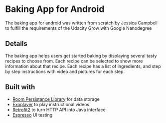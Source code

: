 # Baking App for Android

<p>
The baking app for android was written from scratch by Jessica Campbell to fulfill the requirements of the Udacity Grow with Google Nanodegree
</p>
<h2>Details</h2>
<p>
The baking app helps users get started baking by displaying several tasty recipes to choose from. Each recipe
  can be selected to show more information about that recipe. Each recipe has a list of ingredients, and step by step instructions with video and pictures for each step. 
</p>
<h2>
Built with
</h2>
<ul>
  <li><a href="https://developer.android.com/topic/libraries/architecture/room">Room Persistance Library</a> for data storage</li>
  <li><a href="https://github.com/google/ExoPlayer" >Exoplayer</a> to play instructional videos</li>
  <li><a href="https://square.github.io/retrofit/">Retrofit2</a> to turn HTTP API into Java interface</li>
  <li><a href="https://developer.android.com/training/testing/espresso/">Espresso</a> UI testing</li>
</ul>
